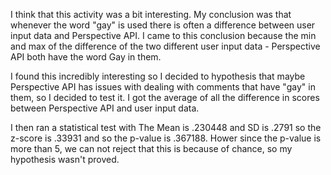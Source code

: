 I think that this activity was a bit interesting. My conclusion was that whenever the word "gay" is used there is often a difference between user input data and Perspective API. I came to this conclusion because the min and max of the difference of the two different user input data - Perspective API both have the word Gay in them. 

I found this incredibly interesting so I decided to hypothesis that maybe Perspective API has issues with dealing with comments that have "gay" in them, so I decided to test it. I got the average of all the difference in scores between Perspective API and user input data. 

I then ran a statistical test with The Mean is .230448 and SD is .2791 so the z-score is .33931 and so the p-value is .367188. Hower since the p-value is more than 5, we can not reject that this is because of chance, so my hypothesis wasn't proved. 
